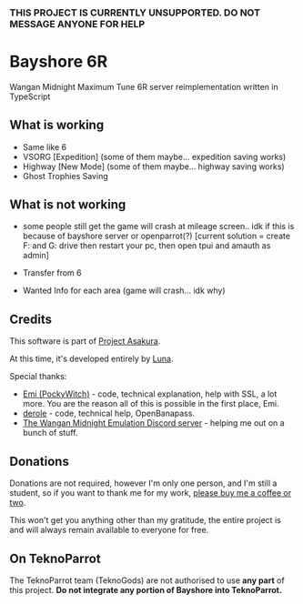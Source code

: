 ### THIS PROJECT IS CURRENTLY UNSUPPORTED. DO NOT MESSAGE ANYONE FOR HELP

# Bayshore 6R
Wangan Midnight Maximum Tune 6R server reimplementation written in TypeScript

## What is working
 - Same like 6
 - VSORG [Expedition] (some of them maybe... expedition saving works)
 - Highway [New Mode] (some of them maybe... highway saving works)
 - Ghost Trophies Saving
 
 ## What is not working
 - some people still get the game will crash at mileage screen.. idk if this is because of bayshore server or openparrot(?) [current solution = create F: and G: drive then restart your pc, then open tpui and amauth as admin]
 
 - Transfer from 6

 - Wanted Info for each area (game will crash... idk why)

## Credits
This software is part of [Project Asakura](https://github.com/ProjectAsakura).

At this time, it's developed entirely by [Luna](https://github.com/ry00001).

Special thanks:
 - [Emi (PockyWitch)](https://twitter.com/ChocomintPuppy) - code, technical explanation, help with SSL, a lot more. You are the reason all of this is possible in the first place, Emi.
 - [derole](https://derole.co.uk) - code, technical help, OpenBanapass.
 - [The Wangan Midnight Emulation Discord server](https://discord.gg/r3nbd4x) - helping me out on a bunch of stuff.

## Donations
Donations are not required, however I'm only one person, and I'm still a student, so if you want to thank me for my work, [please buy me a coffee or two](https://ko-fi.com/lostkagamine).

This won't get you anything other than my gratitude, the entire project is and will always remain available to everyone for free.

## On TeknoParrot
The TeknoParrot team (TeknoGods) are not authorised to use **any part** of this project. **Do not integrate any portion of Bayshore into TeknoParrot.**
